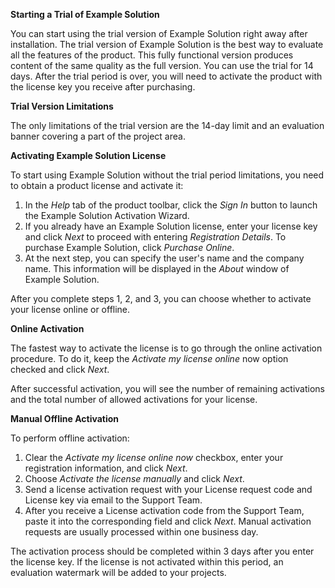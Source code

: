 ﻿**Starting a Trial of Example Solution**

You can start using the trial version of Example Solution right away after installation. The trial version of Example Solution is the best way to evaluate all the features of the product. This fully functional version produces content of the same quality as the full version. You can use the trial for 14 days. After the trial period is over, you will need to activate the product with the license key you receive after purchasing.

**Trial Version Limitations**

The only limitations of the trial version are the 14-day limit and an evaluation banner covering a part of the project area.

**Activating Example Solution License**

To start using Example Solution without the trial period limitations, you need to obtain a product license and activate it:

1. In the *Help* tab of the product toolbar, click the *Sign In* button to launch the Example Solution Activation Wizard.
1. If you already have an Example Solution license, enter your license key and click *Next* to proceed with entering *Registration Details*. To purchase Example Solution, click *Purchase Online*.
1. At the next step, you can specify the user's name and the company name. This information will be displayed in the *About* window of Example Solution.

After you complete steps 1, 2, and 3, you can choose whether to activate your license online or offline.

**Online Activation**

The fastest way to activate the license is to go through the online activation procedure. To do it, keep the *Activate my license online* now option checked and click *Next*.

After successful activation, you will see the number of remaining activations and the total number of allowed activations for your license.

**Manual Offline Activation** 

To perform offline activation:

1. Clear the *Activate my license online now* checkbox, enter your registration information, and click *Next*.
1. Choose *Activate the license manually* and click *Next*.
1. Send a license activation request with your License request code and License key via email to the Support Team.
1. After you receive a License activation code from the Support Team, paste it into the corresponding field and click *Next*. Manual activation requests are usually processed within one business day.

The activation process should be completed within 3 days after you enter the license key. If the license is not activated within this period, an evaluation watermark will be added to your projects.
